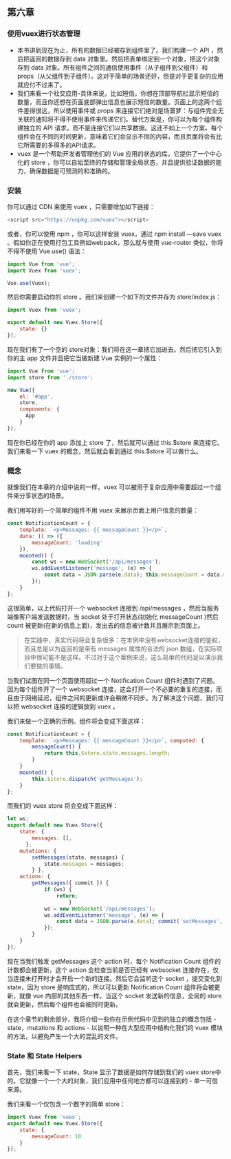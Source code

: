 ## 第六章 

### 使用vuex进行状态管理



- 本书讲到现在为止，所有的数据已经被存到组件里了。我们构建一个 API ，然后把返回的数据存到 data 对象里。然后把表单绑定到一个对象，把这个对象存到 data 对象。所有组件之间的通信使用事件（从子组件到父组件）和 props（从父组件到子组件）。这对于简单的场景还好，但是对于更复杂的应用就应付不过来了。
- 我们来看一个社交应用-具体来说，比如短信。你想在顶部导航栏显示短信的数量，而且你还想在页面底部弹出信息也展示短信的数量。页面上的这两个组件差得很远，所以使用事件或 props 来连接它们绝对是场噩梦：与组件完全无关联的通知将不得不使用事件来传递它们。替代方案是，你可以为每个组件构建独立的 API 请求，而不是连接它们以共享数据。这还不如上一个方案。每个组件会在不同的时间更新，意味着它们会显示不同的内容，而且页面将会有比它所需要的多得多的API请求。
- vuex 是一个帮助开发者管理他们的 Vue 应用的状态的库。它提供了一个中心化的 store ，你可以自始至终的存储和管理全局状态，并且提供验证数据的能力，确保数据是可预测的和准确的。



### 安装

你可以通过 CDN 来使用 vuex ，只需要增加如下链接：

```javascript
<script src="https://unpkg.com/vuex"></script>
```

或者，你可以使用 npm ，你可以这样安装 vuex，通过 npm install —save vuex 。假如你正在使用打包工具例如webpack，那么就与使用 vue-router 类似，你将不得不使用 Vue.use() 语法：

```javascript
import Vue from 'vue';
import Vuex from 'vuex';

Vue.use(Vuex);
```

然后你需要启动你的 store 。我们来创建一个如下的文件并存为 store/index.js：

```javascript
import Vuex from 'vuex';

export default new Vuex.Store({
    state: {}
});
```

现在我们有了一个空的 store对象：我们将在这一章把它加进去。然后把它引入到你的主 app 文件并且把它当做新建 Vue 实例的一个属性：

```javascript
import Vue from 'vue'; 
import store from './store';

new Vue({
    el: '#app', 
    store, 
    components: {
      App
	}
});
```

现在你已经在你的 app 添加上 store 了，然后就可以通过 this.\$store 来连接它。我们来看一下 vuex 的概念，然后就会看到通过  this.\$store 可以做什么。



### 概念

就像我们在本章的介绍中说的一样，vuex 可以被用于复杂应用中需要超过一个组件来分享状态的场景。

我们用写好的一个简单的组件不用 vuex 来展示页面上用户信息的数量：

```javascript
const NotificationCount = {
	template: `<p>Messages: {{ messageCount }}</p>`, 
    data: () => ({
        messageCount: 'loading'
    }),
    mounted() {
		const ws = new WebSocket('/api/messages');
		ws.addEventListener('message', (e) => {
            const data = JSON.parse(e.data); this.messageCount = data.messages.length;
		});
    }
};
```

这很简单，以上代码打开一个 websocket 连接到 /api/messages ，然后当服务端像客户端发送数据时，当 socket 处于打开状态(初始化 messageCount )然后 count 被更新(在新的信息上面)，发出去的信息被计数并且展示到页面上。

> 在实践中，真实代码将会复杂很多：在本例中没有websocket连接的鉴权，而且总是以为返回的是带有 messages 属性的合法的 json 数组，在实际项目中很可能不是这样。不过对于这个案例来说，这么简单的代码足以演示我们要做的事情。

当我们试图在同一个页面使用超过一个 Notification Count 组件时遇到了问题。因为每个组件开了一个 websocket 连接，这会打开一个不必要的重复的连接，而且由于网络延迟，组件之间的更新或许会稍微不同步。为了解决这个问题，我们可以把 websocket 连接的逻辑放到 vuex 。



我们来做一个正确的示例。组件将会变成下面这样：

```javascript
const NotificationCount = {
	template: `<p>Messages: {{ messageCount }}</p>`, computed: {
		messageCount() {
			return this.$store.state.messages.length;
		} 
    }
	mounted() { 
    	this.$store.dispatch('getMessages');
	} 
};
```

而我们的 vuex store 将会变成下面这样：

```javascript
let ws;
export default new Vuex.Store({ 
    state: {
        messages: [],
      },
    mutations: {
        setMessages(state, messages) {
            state.messages = messages;
        } },
    actions: {
        getMessages({ commit }) {
            if (ws) { 
                return;
                    }
            ws = new WebSocket('/api/messages');
            ws.addEventListener('message', (e) => { 
                const data = JSON.parse(e.data); commit('setMessages', data.messages);
            }); 
        }
	} 
});
```

现在当我们触发 getMessages 这个 action 时，每个 Notification Count 组件的计数都会被更新，这个 action 会检查当前是否已经有 websocket 连接存在，仅当连接未打开时才会开启一个新的连接。然后它会监听这个 socket ，提交变化到state，因为 store 是响应式的，所以可以更新 Notification Count 组件将会被更新，就像 vue 内部的其他东西一样。当这个 socket 发送新的信息，全局的 store 就会更新，然后每个组件也会被同时更新。

在这个章节的剩余部分，我将介绍一些你在示例代码中见到的独立的概念包括 - state，mutations 和 actions - 以说明一种在大型应用中结构化我们的 vuex 模块的方法，以避免产生一个大的混乱的文件。



### State 和 State Helpers

首先，我们来看一下 state，State 显示了数据是如何存储到我们的 vuex store中的。它就像一个一个大的对象，我们应用中任何地方都可以连接到的 - 单一可信来源。

我们来看一个仅包含一个数字的简单 store：

```javascript
import Vuex from 'vuex';
export default new Vuex.Store({ 
    state: {
        messageCount: 10
    }
});
```
